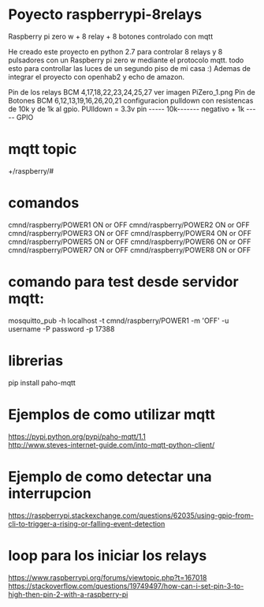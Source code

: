 # Poyecto raspberrypi-8relays
Raspberry pi zero w + 8 relay + 8 botones controlado con mqtt

He creado este proyecto en python 2.7 para controlar 8 relays y 8 pulsadores con un Raspberry pi zero w mediante el protocolo mqtt. todo esto para controllar las luces de un segundo piso de mi casa :)
Ademas de integrar el proyecto con openhab2 y echo de amazon.

Pin de los relays BCM 4,17,18,22,23,24,25,27 ver imagen PiZero_1.png
Pin de Botones BCM 6,12,13,19,16,26,20,21 configuracion pulldown con resistencas de 10k y de 1k al gpio.
PUlldown =  3.3v pin  ----- 10k------- negativo + 1k ----- GPIO

# mqtt topic 
+/raspberry/#
# comandos
cmnd/raspberry/POWER1 ON or OFF
cmnd/raspberry/POWER2 ON or OFF
cmnd/raspberry/POWER3 ON or OFF
cmnd/raspberry/POWER4 ON or OFF
cmnd/raspberry/POWER5 ON or OFF
cmnd/raspberry/POWER6 ON or OFF
cmnd/raspberry/POWER7 ON or OFF
cmnd/raspberry/POWER8 ON or OFF 

# comando para test desde servidor mqtt:
mosquitto_pub -h localhost -t cmnd/raspberry/POWER1 -m 'OFF' -u username -P password  -p 17388

#  librerias 
pip install paho-mqtt 

# Ejemplos de como utilizar mqtt
https://pypi.python.org/pypi/paho-mqtt/1.1  
http://www.steves-internet-guide.com/into-mqtt-python-client/

# Ejemplo de como detectar una interrupcion 
https://raspberrypi.stackexchange.com/questions/62035/using-gpio-from-cli-to-trigger-a-rising-or-falling-event-detection
 
# loop para los iniciar los relays
https://www.raspberrypi.org/forums/viewtopic.php?t=167018
https://stackoverflow.com/questions/19749497/how-can-i-set-pin-3-to-high-then-pin-2-with-a-raspberry-pi
